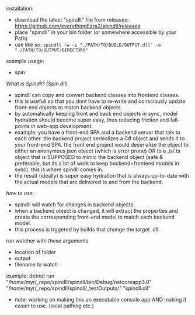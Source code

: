 installation:
- download the latest "spindll" file from releases: https://github.com/everythingEzra2/spindll/releases
- place "spindll" in your bin folder (or somewhere accessible by your Path)
- use like so:
`spindll -w -i "./PATH/TO/BUILD/OUTPUT.dll" -o "./PATH/TO/OUTPUT/DIRECTORY"`

example usage: 
- spin


_What is Spindll? (Spin.dll)_
- spindll can copy and convert backend classes into frontend classes.
- this is usefull so that you dont have to re-write and consciously update front-end objects to match backend objects.
- by automatically keeping front and back end objects in sync, model hydration should become super easy, thus reducing friction and fail-points in web-app development.
- example: you have a front-end SPA and a backend server that talk to each other. the backend project seriealizes a C# object and sends it to your front-end SPA. the front end project would deserialize the object to either an anonymous json object (which is error prone) OR to a .js/.ts object that is SUPPOSED to mimic the backend object (safe & preferable, but its a lot of work to keep backend+frontend models in sync). this is where spindll comes in.
- the result (ideally) is super easy hydration that is always up-to-date with the actual models that are delivered to and from the backend.

_how to use:_
- spindll will watch for changes in backend objects.
- when a backend object is changed, it will extract the properties and create the corresponding front-end model to match each backend model.
- this process is trggered by builds that change the target .dll.

run watcher with these arguments
- location of folder
- output
- filename to watch

example:
dotnet run "/home/myr/_repo/spindll/spindll/bin/Debug/netcoreapp3.0" "/home/myr/_repo/spindll/spindll/_testOutputs/" "spindll.dll"

* note: working on making this an executable console app AND making it easier to use. (local pathing etc.)
